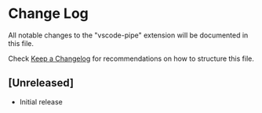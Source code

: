 # Change Log

All notable changes to the "vscode-pipe" extension will be documented in this file.

Check [Keep a Changelog](http://keepachangelog.com/) for recommendations on how to structure this file.

## [Unreleased]

- Initial release